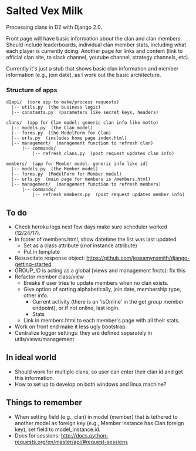 # Salted Vex Milk
Processing clans in D2 with Django 2.0.

Front page will have basic information about the clan and clan members. Should include leaderboards, individual clan member stats, including what each player is currently doing. Another page for links and content (link to official clan site, to slack channel, youtube channel, strategy channels, etc).

Currently it's just a stub that shows basic clan information and member information (e.g., join date), as I work out the basic architecture.

### Structure of apps
    d2api/  (core app to make/process requests)   
      |-- utils.py  (the business logic)    
      |-- constants.py  (parameters like secret keys, headers)    

    clans/  (app for Clan model: generic clan info like motto)    
      |-- models.py  (the Clan model)    
      |-- forms.py  (the ModelForm for Clan)    
      |-- urls.py  (includes home page index.html)    
      |-- management/  (management function to refresh clan)
          |-- commands/  
              |-- refresh_clans.py  (post request updates clan info)

    members/  (app for Member model: generic info like id)     
      |-- models.py  (the Member model)    
      |-- forms.py  (ModelForm for Member model)    
      |-- urls.py  (main page for members is /members.html)     
      |-- management/  (management function to refresh members)
          |-- commands/
              |-- refresh_members.py  (post request updates member info)

## To do
- Check heroku logs next few days make sure scheduler worked (12/24/17).
- In footer of members.html, show datetime the list was last updated
    - Set as a class attribute ((*not* instance attribute)
    - Put in template
- Resuscitate response object:
    https://github.com/jessamynsmith/django-getting-started
- GROUP_ID is acting as a global (views and management fncts): fix this
- Refactor member class/view
    - Breaks if user tries to update members when no clan exists.
    - Give option of sorting alphabetically, join date, membership type, other info.
        - Current activity (there is an 'isOnline' in the get group member endpoint), or if not online, last login.
        - Stats
    - Link in members.html to each member's page with all their stats.
- Work on front end make it less ugly bootstrap.
- Centralize logger settings: they are defined separately in
    utils/views/management

## In ideal world
- Should work for multiple clans, so user can enter their clan id and get this information.
- How to set up to develop on both windows and linux machine?

## Things to remember
- When setting field (e.g., clan) in model (member) that is tethered to another model as foreign key (e.g., Member instance has Clan foreign key), set field to model_instance.id.
- Docs for sessions: http://docs.python-requests.org/en/master/api/#request-sessions
